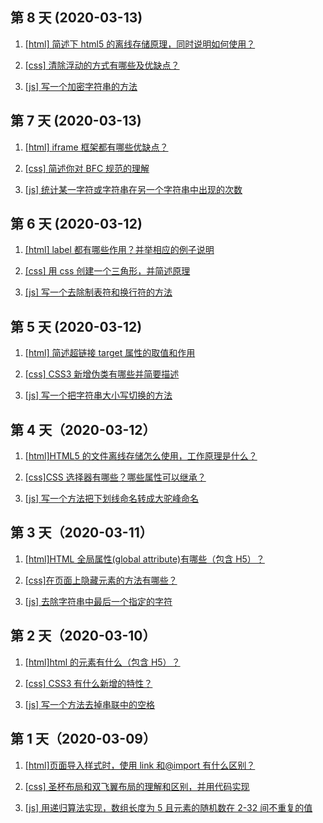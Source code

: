 ## 第 8 天 (2020-03-13)

1. [[html] 简述下 html5 的离线存储原理，同时说明如何使用？](https://github.com/Renato-Z/brushTopic/issues/22)

2. [[css] 清除浮动的方式有哪些及优缺点？](https://github.com/Renato-Z/brushTopic/issues/23)

3. [[js] 写一个加密字符串的方法](https://github.com/Renato-Z/brushTopic/issues/24)

## 第 7 天 (2020-03-13)

1. [[html] iframe 框架都有哪些优缺点？](https://github.com/Renato-Z/brushTopic/issues/19)

2. [[css] 简述你对 BFC 规范的理解](https://github.com/Renato-Z/brushTopic/issues/20)

3. [[js] 统计某一字符或字符串在另一个字符串中出现的次数](https://github.com/Renato-Z/brushTopic/issues/21)

## 第 6 天 (2020-03-12)

1. [[html] label 都有哪些作用？并举相应的例子说明](https://github.com/Renato-Z/brushTopic/issues/16)

2. [[css] 用 css 创建一个三角形，并简述原理](https://github.com/Renato-Z/brushTopic/issues/17)

3. [[js] 写一个去除制表符和换行符的方法](https://github.com/Renato-Z/brushTopic/issues/18)

## 第 5 天 (2020-03-12)

1. [[html] 简述超链接 target 属性的取值和作用](https://github.com/Renato-Z/brushTopic/issues/13)

2. [[css] CSS3 新增伪类有哪些并简要描述](https://github.com/Renato-Z/brushTopic/issues/14)

3. [[js] 写一个把字符串大小写切换的方法](https://github.com/Renato-Z/brushTopic/issues/15)

## 第 4 天（2020-03-12）

1. [[html]HTML5 的文件离线存储怎么使用，工作原理是什么？](https://github.com/Renato-Z/brushTopic/issues/10)

2. [[css]CSS 选择器有哪些？哪些属性可以继承？](https://github.com/Renato-Z/brushTopic/issues/11)

3. [[js] 写一个方法把下划线命名转成大驼峰命名](https://github.com/Renato-Z/brushTopic/issues/12)

## 第 3 天（2020-03-11）

1. [[html]HTML 全局属性(global attribute)有哪些（包含 H5）？](https://github.com/Renato-Z/brushTopic/issues/7)

2. [[css]在页面上隐藏元素的方法有哪些？](https://github.com/Renato-Z/brushTopic/issues/8)

3. [[js] 去除字符串中最后一个指定的字符](https://github.com/Renato-Z/brushTopic/issues/9)

## 第 2 天（2020-03-10）

1. [[html]html 的元素有什么（包含 H5）？](https://github.com/Renato-Z/brushTopic/issues/4)

2. [[css] CSS3 有什么新增的特性？](https://github.com/Renato-Z/brushTopic/issues/6)

3. [[js] 写一个方法去掉串联中的空格](https://github.com/Renato-Z/brushTopic/issues/5)

## 第 1 天（2020-03-09）

1. [[html]页面导入样式时，使用 link 和@import 有什么区别？](https://github.com/Renato-Z/brushTopic/issues/1)

2. [[css] 圣杯布局和双飞翼布局的理解和区别，并用代码实现](https://github.com/Renato-Z/brushTopic/issues/2)

3. [[js] 用递归算法实现，数组长度为 5 且元素的随机数在 2-32 间不重复的值](https://github.com/Renato-Z/brushTopic/issues/3)
